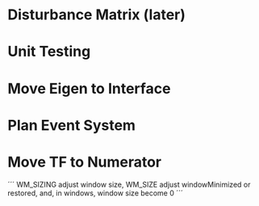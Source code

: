 # Disturbance Matrix (later)
# Unit Testing
# Move Eigen to Interface
# Plan Event System
# Move TF to Numerator

´´´ WM_SIZING adjust window size, WM_SIZE adjust windowMinimized or restored, and, in windows, window size become 0 ´´´
